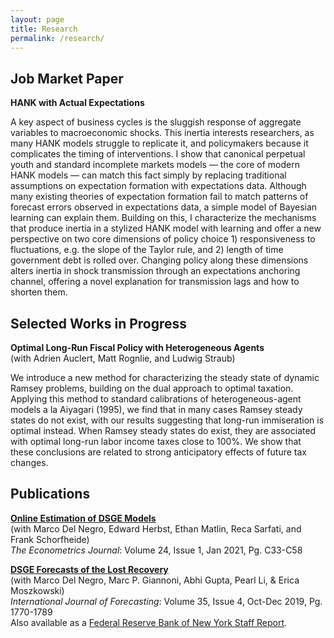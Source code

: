 ```yaml
---
layout: page
title: Research
permalink: /research/
---
```


Job Market Paper
-----------------
**HANK with Actual Expectations**  

A key aspect of business cycles is the sluggish response of aggregate variables to 
macroeconomic shocks. This inertia interests researchers, as many HANK models struggle to replicate
it, and policymakers because it complicates the timing of interventions. I show that canonical 
perpetual youth and standard incomplete markets models — the core of modern HANK models —
can match this fact simply by replacing traditional assumptions on expectation formation with
expectations data. Although many existing theories of expectation formation fail to match 
patterns of forecast errors observed in expectations data, a simple model of Bayesian learning
can explain them. Building on this, I characterize the mechanisms that produce inertia in a
stylized HANK model with learning and offer a new perspective on two core dimensions of
policy choice 1) responsiveness to fluctuations, e.g. the slope of the Taylor rule, and 2) length
of time government debt is rolled over. Changing policy along these dimensions alters inertia
in shock transmission through an expectations anchoring channel, offering a novel explanation
for transmission lags and how to shorten them.  

Selected Works in Progress
-----------------
**Optimal Long-Run Fiscal Policy with Heterogeneous Agents**  
(with Adrien Auclert, Matt Rognlie, and Ludwig Straub)  

We introduce a new method for characterizing the steady state of dynamic Ramsey problems,
building on the dual approach to optimal taxation. Applying this method to standard calibrations
of heterogeneous-agent models a la Aiyagari (1995), we find that in many cases Ramsey steady
states do not exist, with our results suggesting that long-run immiseration is optimal instead.
When Ramsey steady states do exist, they are associated with optimal long-run labor income
taxes close to 100%. We show that these conclusions are related to strong anticipatory effects of future tax changes.  

Publications
--------------
**[Online Estimation of DSGE Models](https://academic.oup.com/ectj/article/24/1/C33/5909595?login=true)**  
(with Marco Del Negro, Edward Herbst, Ethan Matlin, Reca Sarfati, and Frank Schorfheide)  
*The Econometrics Journal*: Volume 24, Issue 1, Jan 2021, Pg. C33-C58    

**[DSGE Forecasts of the Lost Recovery](https://www.sciencedirect.com/science/article/abs/pii/S0169207018302012?via%3Dihub)**  
(with Marco Del Negro, Marc P. Giannoni, Abhi Gupta, Pearl Li, & Erica Moszkowski)  
*International Journal of Forecasting*: Volume 35, Issue 4, Oct-Dec 2019, Pg. 1770-1789  
Also available as a [Federal Reserve Bank of New York Staff Report](/files/sr844.pdf).
